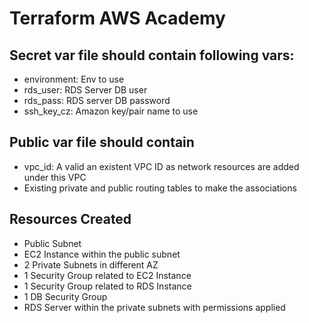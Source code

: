 # Terraform AWS Academy

## Secret var file should contain following vars:

* environment: Env to use 
* rds_user: RDS Server DB user
* rds_pass: RDS server DB password  
* ssh_key_cz: Amazon key/pair name to use  

## Public var file should contain

* vpc_id: A valid an existent VPC ID as network resources are added under this VPC 
* Existing private and public routing tables to make the associations 

## Resources Created

* Public Subnet 
* EC2 Instance within the public subnet
* 2 Private Subnets in different AZ
* 1 Security Group related to EC2 Instance
* 1 Security Group related to RDS Instance
* 1 DB Security Group
* RDS Server within the private subnets with permissions applied 





